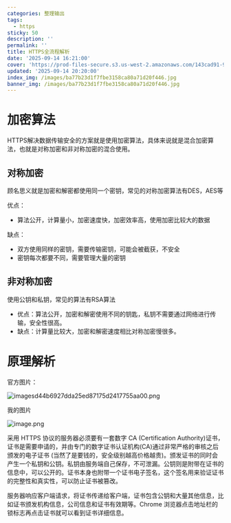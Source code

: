 ```yaml
---
categories: 整理输出
tags:
  - https
sticky: 50
description: ''
permalink: ''
title: HTTPS全流程解析
date: '2025-09-14 16:21:00'
cover: 'https://prod-files-secure.s3.us-west-2.amazonaws.com/143cad91-961b-48b0-82dc-78fbb6eb5abe/8138b291-dced-4d31-8bce-83cbc5e067af/wallhaven-3ldkoy.jpg?X-Amz-Algorithm=AWS4-HMAC-SHA256&X-Amz-Content-Sha256=UNSIGNED-PAYLOAD&X-Amz-Credential=ASIAZI2LB4662EFWF4PY%2F20250920%2Fus-west-2%2Fs3%2Faws4_request&X-Amz-Date=20250920T000040Z&X-Amz-Expires=3600&X-Amz-Security-Token=IQoJb3JpZ2luX2VjEGgaCXVzLXdlc3QtMiJHMEUCIGzSS58ujsxeORYUTswkEctP8ulAI18k%2BbGoeXwjZzvqAiEA87OEnDCGmrljauGRNUe9a%2F7ihBvUh%2B9ILBZSXvypHTgqiAQI4f%2F%2F%2F%2F%2F%2F%2F%2F%2F%2FARAAGgw2Mzc0MjMxODM4MDUiDIxbel9EYyBmPCQhCyrcA1lDtPlRtcg5MDfd7zHuczUNGMifcG3Wt27TVOMg0tseNmaPKLmfAs74%2BepB%2F4EJb0R66es1hdCxm%2B6Lg4bAr3YKxs%2B9zPrlMY3v2m8fjUB2TpraTWq%2Fx5PGqlDOYSkRr94Tf00pBw4yadT%2BfAvutp4XmSGYPJ%2Bwd0OeQEZyTAtZf7Hf42e0BoNeKPSdXalrT3uJqcdH%2FM13ztGTbdxibKPwc8S6fMdTHEhq2o4FN8yJIUxLWMMlq3tdRxi7CP0y%2F0ggPphcjhqMQBotPglE31CeaiAE8YSbu7AAPqeXdhbypyVhQDojuaCMg9nyd%2BKm4lbdDrwjOTJSePMowRkT41Ke%2Fx3yaXQMgr%2FWKSf7zeHzkiPJfIWYcQHX08anEBaqMnRb5pGkqyFrEJtD9K9k1X1aU9WyeEtjYfoprnRWy1Z7uOzYdk6KUA4Ev7NodvBVWd4wAT1%2B9JgUw20snLOk8LEp8fz8tJ7OOnq3BZqwtHz2mxuB%2B7ygUcvD9crWPl0eu1rROJmPGusbkZ0N9dj5HkeS%2BR5hW8%2Bnahr%2FL2BfOKd0yAPakvRYwB5I25Kh3aIhAeFXyIVoIKCYmr%2BX0synEATNfBw3cNkISwmSpYXYbYf0B0ZATSTDoxp01Q%2BDMJ%2FOt8YGOqUB36Jy27qu0xJt5YALq%2BmJZLIhMqP%2FdhuZF362DaCeC%2Ff5X3EXj8%2B8yw54OPsg4S%2BeAuTCbsOb355N1QY0dWLX5DTZh8zMGIfTri7xGrwbws%2B%2BaF%2FNVHWxkvfjFFkSL1RRgxlHiy%2B0sbRwTEgbLbRgXOOGlppe7LwtAcsOSQ%2BCwXzGZO19Gp493PWiKQf1TeMOfLb%2FpxH1AaK8nzPdem2UZfJqtrs3&X-Amz-Signature=9c9dea17251236ef30dad4af630dda1d038e5364b8f81ffc5fa347a034ffaa26&X-Amz-SignedHeaders=host&x-amz-checksum-mode=ENABLED&x-id=GetObject'
updated: '2025-09-14 20:20:00'
index_img: /images/ba77b23d1f7fbe3158ca80a71d20f446.jpg
banner_img: /images/ba77b23d1f7fbe3158ca80a71d20f446.jpg
---
```


# 加密算法


HTTPS解决数据传输安全的方案就是使用加密算法，具体来说就是混合加密算法，也就是对称加密和非对称加密的混合使用。


## 对称加密


顾名思义就是加密和解密都使用同一个密钥，常见的对称加密算法有DES，AES等


优点：

- 算法公开，计算量小，加密速度快，加密效率高，使用加密比较大的数据

缺点：

- 双方使用同样的密钥，需要传输密钥，可能会被截获，不安全
- 密钥每次都要不同，需要管理大量的密钥

## 非对称加密


使用公钥和私钥，常见的算法有RSA算法

- 优点：算法公开，加密和解密使用不同的钥匙，私钥不需要通过网络进行传输，安全性很高。
- 缺点：计算量比较大，加密和解密速度相比对称加密慢很多。

# 原理解析


官方图片：


![imagesd44b6927dda25ed87175d2417755aa00.png](/images/3dc3885631aadf23c5728c49bb5df3c4.png)


我的图片


![image.png](/images/7dac926f4b3925358a887a46c786b703.png)


采用 HTTPS 协议的服务器必须要有一套数字 CA (Certification Authority)证书，证书是需要申请的，并由专门的数字证书认证机构(CA)通过非常严格的审核之后颁发的电子证书 (当然了是要钱的，安全级别越高价格越贵)。颁发证书的同时会产生一个私钥和公钥。私钥由服务端自己保存，不可泄漏。公钥则是附带在证书的信息中，可以公开的。证书本身也附带一个证书电子签名，这个签名用来验证证书的完整性和真实性，可以防止证书被篡改。


服务器响应客户端请求，将证书传递给客户端，证书包含公钥和大量其他信息，比如证书颁发机构信息，公司信息和证书有效期等。Chrome 浏览器点击地址栏的锁标志再点击证书就可以看到证书详细信息。

